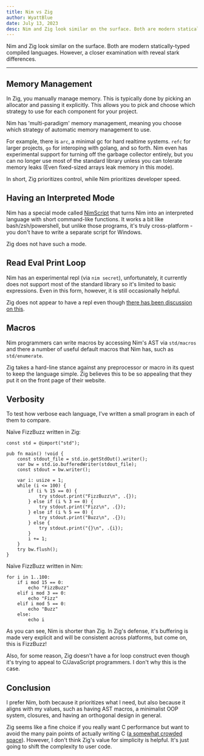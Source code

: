 ```yaml
---
title: Nim vs Zig
author: WyattBlue
date: July 13, 2023
desc: Nim and Zig look similar on the surface. Both are modern statically-typed compiled languages. However, a closer examination with reveal stark differences.
---
```


Nim and Zig look similar on the surface. Both are modern statically-typed compiled languages. However, a closer examination with reveal stark differences.

---

## Memory Management
In Zig, you manually manage memory. This is typically done by picking an allocator and passing it explicitly. This allows you to pick and choose which strategy to use for each component for your project.

Nim has 'multi-paradigm' memory management, meaning  you choose which strategy of automatic memory management to use.

For example, there is `arc`, a minimal gc for hard realtime systems. `refc` for larger projects, `go` for interoping with golang, and so forth. Nim even has experimental support for turning off the garbage collector entirely, but you can no longer use most of the standard library unless you can tolerate memory leaks (Even fixed-sized arrays leak memory in this mode).

In short, Zig prioritizes control, while Nim prioritizes developer speed.

## Having an Interpreted Mode
Nim has a special mode called [NimScript](https://nim-lang.org/docs/nimscript.html) that turns Nim into an interpreted language with short command-like functions. It works a bit like bash/zsh/powershell, but unlike those programs, it's truly cross-platform - you don't have to write a separate script for Windows.

Zig does not have such a mode.

## Read Eval Print Loop
Nim has an experimental repl (via `nim secret`), unfortunately, it currently does not support most of the standard library so it's limited to basic expressions. Even in this form, however, it is still occasionally helpful.

Zig does not appear to have a repl even though [there has been discussion on this](https://github.com/ziglang/zig/issues/596).

## Macros
Nim programmers can write macros by accessing Nim's AST via `std/macros` and there a number of useful default macros that Nim has, such as `std/enumerate`.

Zig takes a hard-line stance against any preprocessor or macro in its quest to keep the language simple. Zig believes this to be so appealing that they put it on the front page of their website.

## Verbosity
To test how verbose each language, I've written a small program in each of them to compare.

Naïve FizzBuzz written in Zig:
```
const std = @import("std"); 

pub fn main() !void { 
    const stdout_file = std.io.getStdOut().writer();
    var bw = std.io.bufferedWriter(stdout_file);
    const stdout = bw.writer();

    var i: usize = 1;
    while (i <= 100) {
        if (i % 15 == 0) {
            try stdout.print("FizzBuzz\n", .{});
        } else if (i % 3 == 0) {
            try stdout.print("Fizz\n", .{});
        } else if (i % 5 == 0) {
            try stdout.print("Buzz\n", .{});
        } else {
            try stdout.print("{}\n", .{i});
        }
        i += 1;
    }
    try bw.flush();
}
```

Naïve FizzBuzz written in Nim:
```
for i in 1..100:
    if i mod 15 == 0:
        echo "FizzBuzz"
    elif i mod 3 == 0:
        echo "Fizz"
    elif i mod 5 == 0:
        echo "Buzz"
    else:
        echo i
```

As you can see, Nim is shorter than Zig. In Zig's defense, it's buffering is made very explicit and will be consistent across platforms, but come on, this is FizzBuzz!

Also, for some reason, Zig doesn't have a for loop construct even though it's trying to appeal to C/JavaScript programmers. I don't why this is the case.

## Conclusion 
I prefer Nim, both because it prioritizes what I need, but also because it aligns with my values, such as having AST macros, a minimalist OOP system, closures, and having an orthogonal design in general.

Zig seems like a fine choice if you really want C performance but want to avoid the many pain points of actually writing C ([a somewhat crowded space](https://ziglang.org/learn/why_zig_rust_d_cpp/)). However, I don't think Zig's value for simplicity is helpful. It's just going to shift the complexity to user code.
